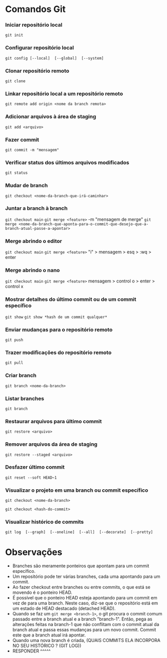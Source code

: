 # Comandos Git

### Iniciar repositório local
`git init`
### Configurar repositório local
`git config [--local]  [--global]  [--system]`
### Clonar repositório remoto
`git clone`
### Linkar repositório local a um repositório remoto
`git remote add origin <nome da branch remota>`
### Adicionar arquivos à área de staging
`git add <arquivo>`
### Fazer commit
`git commit -m "mensagem"`
### Verificar status dos últimos arquivos modificados
`git status`
### Mudar de branch
`git checkout <nome-da-branch-que-irá-caminhar>`
### Juntar a branch <feature> à branch <main>
`git checkout main`
`git merge <feature>` -m "mensagem de merge"
`git merge <nome-da-branch-que-aponta-para-o-commit-que-desejo-que-a-branch-atual-passe-a-apontar>`
### Merge abrindo o editor
`git checkout main`
`git merge <feature>`
"i" > mensagem > esq > :wq > enter
### Merge abrindo o nano
`git checkout main`
`git merge <feature>`
mensagem > control o > enter > control x
### Mostrar detalhes do último commit ou de um commit específico
`git show`
`git show *hash de um commit qualquer*`
### Enviar mudanças para o repositório remoto
`git push`
### Trazer modificações do repositório remoto
`git pull`
### Criar branch
`git branch <nome-da-branch>`
### Listar branches
`git branch`
### Restaurar arquivos para último commit
`git restore <arquivo>`
### Remover arquivos da área de staging
`git restore --staged <arquivo>`
### Desfazer último commit
`git reset --soft HEAD~1`
### Visualizar o projeto em uma branch ou commit específico
`git checkout <nome-da-branch>`

`git checkout <hash-do-commit>`
### Visualizar histórico de commits
`git log  [--graph]  [--oneline]  [--all]  [--decorate]  [--pretty]`

# Observações
* Branches são meramente ponteiros que apontam para um commit específico.
* Um repositório pode ter várias branches, cada uma apontando para um commit.
* Ao fazer checkout entre branches ou entre commits, o que está se movendo é o ponteiro HEAD.
* É possível que o ponteiro HEAD esteja apontando para um commit em vez de para uma branch. Neste caso, diz-se que o repositório está em um estado de HEAD destacado (detached HEAD).
* Quando se faz um `git merge <branch-1>`, o git procura o commit comum passado entre a branch atual e a branch "branch-1". Então, pega as alterações feitas na branch-1 que não conflitam com o commit atual da branch atual e passa essas mudanças para um novo commit. Commit este que a branch atual irá apontar.
* Quando uma nova branch é criada, (QUAIS COMMITS ELA INCORPORA NO SEU HISTÓRICO ? (GIT LOG))
* RESPONDER ^^^^^
